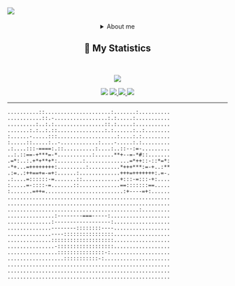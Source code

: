 
<h1 aline="center">
 <a href="https://git.io/typing-svg">
  <img src="https://readme-typing-svg.herokuapp.com?font=Fira+Code&pause=1000&color=F7F7F7&width=435&lines=Hi+my+name+is+Hai+Nam+;CTRL+%2B+C+----+CTRL+%2B+V;Shirakami+Fubuki+Love+You+❣️"/>
 </a>
</h1>
<div align = "center"> 
 <details><summary>About me</summary>
  <p>
   <br>- Your mom is so fat, LOL</br>
  </p>
  </details>
<h2 align="center">🔖 My Statistics</h2>
&nbsp;
<p align="center">
    
   <a href="https://github.com/Fubuki-World0510">
        <img src="https://github-readme-streak-stats.herokuapp.com?user=Fubuki-World0510&hide_border=true&background=0D1117&currStreakLabel=FFFFFF&sideLabels=FFFFFF&currStreakNum=FFFFFF&dates=FFFFFF&sideNums=FFFFFF&fire=F7F7F7&ring=F7F7F7&stroke=FFFFFFFF"/>
 </a>
 
 
 <a><img src="https://img.shields.io/badge/powershell-5391FE?style=for-the-badge&logo=powershell&logoColor=white"></a>
  <a href="https://twitter.com/This_is_a__fox">
  <img src="https://img.shields.io/badge/Twitter-1DA1F2?style=for-the-badge&logo=twitter&logoColor=white">
 </a>
 <a href="https://www.facebook.com/HaiFubu1234">
  <img src="https://img.shields.io/badge/Facebook-1877F2?style=for-the-badge&logo=facebook&logoColor=white">
 </a>
 <a><img src="https://img.shields.io/badge/JavaScript-grey?style=for-the-badge&logo=javascript"></a>
</p>
</div>

------------------------------------------  
```ascii
..........::.....................:.......:..........
...........::.-.................:.:.....:...........
.........:..:.:................::.:.....:...........
.......:.:..:.::...............:.:......:..:........
:......-.....:::...................:....:.:.........
:.....::.....:..-............:....-.....:.:.........
.:....:::-====:.::..........:....:..::--:=-.........
..:.::==-+***=-*...........:......**+--=-*#::.......
.=*:..:.+*+**+*:........:..............=*++::-::*=*:
-*+...=++++++++:.........:..........*+++***:=-+..:** 
.:=..:++==+=-=+:......:.............+++=+++++++:.=-. 
.:....=::::::-=.......::............+:::-=:::-+:....
:.....=-::::-=.......::.............==:::::::==.....
:.......=++=.........................:+----=+:......
....................................................
....................................................
..........................................:.........
...............:--------===-----:...................
..............:------------------:..................
..............--------::::::::----..................
..............----::::::::::::::::..................
..............::::::::::::::::::::..................
...............-::::::::::::::::::..................
................:::::::::::::::-:...................
..................:::::::::::-:.....................
....................................................
....................................................
....................................................
```
